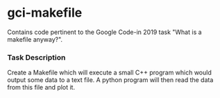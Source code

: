 # gci-makefile
Contains code pertinent to the Google Code-in 2019 task "What is a makefile anyway?".

### Task Description

Create a Makefile which will execute a small C++ program which would output some data to a text file. A python program will then read the data from this file and plot it.
